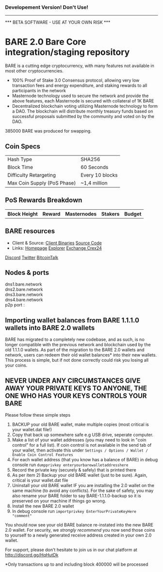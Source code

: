 ### Developement Version! Don't Use! 
-------------------------------------------------------------------------------------------------------------------------------
*** BETA SOFTWARE - USE AT YOUR OWN RISK ***

BARE 2.0
Bare Core integration/staging repository
=====================================

BARE is a cutting edge cryptocurrency, with many features not available in most other cryptocurrencies.
- 100% Proof of Stake 3.0 Consensus protocol, allowing very low transaction fees and energy expenditure, and staking rewards to all participants in the network
- Masternode technology used to secure the network and provide the above features, each Masternode is secured
  with collateral of 1K BARE
- Decentralized blockchain voting utilizing Masternode technology to form a DAO. The blockchain will distribute monthly treasury funds based on successful proposals submitted by the community and voted on by the DAO.

385000 BARE was produced for swapping.

## Coin Specs ##
<table>
<tr><td>Hash Type</td><td>SHA256</td></tr>
<tr><td>Block Time</td><td>60 Seconds</td></tr>
<tr><td>Difficulty Retargeting</td><td>Every 10 blocks</td></tr>
<tr><td>Max Coin Supply (PoS Phase)</td><td>~1,4 million</td></tr>
</table>

## PoS Rewards Breakdown ##

<table>
<th>Block Height</th><th>Reward</th><th>Masternodes</th><th>Stakers</th><th>Budget</th>

</table>

## BARE resources ##
* Client & Source:
[Client Binaries](https://github.com/BareCrypto/BARE-coin/releases)
[Source Code](https://github.com/BareCrypto/BARE-coin)
* Links:
[Homepage](https://bare.network)
[Explorer](https://explorer.bare.network)
[Exchange Crex24](https://crex24.com/exchange/BARE-BTC)

[Discord](https://discord.gg/HqHutDk)
[Twitter](https://twitter.com/bare_crypto)
[BitcoinTalk](https://bitcointalk.org/index.php?topic=5149503)

## Nodes & ports ##
dns1.bare.network<br>
dns2.bare.network<br>
dns3.bare.network<br>
dns4.bare.network<br>
p2p port :

## Importing wallet balances from BARE 1.1.1.0 wallets into BARE 2.0 wallets ##

BARE has migrated to a completely new codebase, and as such, is no longer compatible with the previous network and blockchain used by the old 1.1.1.0 wallets.
As part of the migration to the BARE 2.0 wallets and network, users can redeem their old wallet balances* into their new wallets.
This process is simple, but if not done correctly could risk you losing all your coins.

## NEVER UNDER ANY CIRCUMSTANCES GIVE AWAY YOUR PRIVATE KEYS TO ANYONE, THE ONE WHO HAS YOUR KEYS CONTROLS YOUR BARE ##

Please follow these simple steps
1) BACKUP your old BARE wallet, make multiple copies (most critical is your wallet.dat file!)
2) Copy that back up somewhere safe e.g USB drive, seperate computer.
3) Make a list of your wallet addresses (you may need to look in "coin control" for a full list). If coin control is not available in the send tab of your wallet, then activate this under `Settings / Options / Wallet / Enable Coin Control Features`
4) For each wallet address (that you know has a balance of BARE) in debug console run `dumpprivkey enteryourbarewalletaddresshere`
5) Record the private key (securely & safely) that is printed there
6) As per item 2) Backup your old BARE wallet (just to be sure).  Again, critical is your wallet.dat file
7) Uninstall your old BARE wallet IF you are installing the 2.0 wallet on the same machine (to avoid any conflicts). For the sake of safety, you may also rename your BARE folder to say BARE-1.1.1.0-backup so it is preserved on your machine if things go wrong.
8) Install the new BARE 2.0 wallet
9) In debug console run `importprivkey EnterYourPrivateKeyHere "comment"`

You should now see your old BARE balance re-instated into the new BARE 2.0 wallet.
For security, we *strongly recommend* you now send those coins to yourself to a newly generated receive address created in your own 2.0 wallet.

For support, please don't hesitate to join us in our chat platform at http://discord.gg/HqHutDk

*Only transactions up to and including block 400000 will be processed
